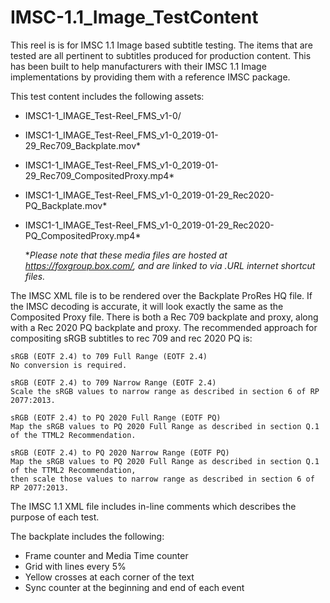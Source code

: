 # IMSC-1.1_Image_TestContent

This reel is is for IMSC 1.1 Image based subtitle testing. The items that are tested are all pertinent to subtitles produced for production content. This has been built to help manufacturers with their IMSC 1.1 Image implementations by providing them with a reference IMSC package.

This test content includes the following assets:
- IMSC1-1_IMAGE_Test-Reel_FMS_v1-0/
- IMSC1-1_IMAGE_Test-Reel_FMS_v1-0_2019-01-29_Rec709_Backplate.mov*
- IMSC1-1_IMAGE_Test-Reel_FMS_v1-0_2019-01-29_Rec709_CompositedProxy.mp4*
- IMSC1-1_IMAGE_Test-Reel_FMS_v1-0_2019-01-29_Rec2020-PQ_Backplate.mov*
- IMSC1-1_IMAGE_Test-Reel_FMS_v1-0_2019-01-29_Rec2020-PQ_CompositedProxy.mp4*

    **Please note that these media files are hosted at https://foxgroup.box.com/, and are linked to via .URL  internet shortcut files.*

The IMSC XML file is to be rendered over the Backplate ProRes HQ file. If the IMSC decoding is accurate, it will look exactly the same as the Composited Proxy file. There is both a Rec 709 backplate and proxy, along with a Rec 2020 PQ backplate and proxy. The recommended approach for compositing sRGB subtitles to rec 709 and rec 2020 PQ is:

    sRGB (EOTF 2.4) to 709 Full Range (EOTF 2.4)
    No conversion is required.

    sRGB (EOTF 2.4) to 709 Narrow Range (EOTF 2.4)
    Scale the sRGB values to narrow range as described in section 6 of RP 2077:2013.

    sRGB (EOTF 2.4) to PQ 2020 Full Range (EOTF PQ)
    Map the sRGB values to PQ 2020 Full Range as described in section Q.1 of the TTML2 Recommendation.

    sRGB (EOTF 2.4) to PQ 2020 Narrow Range (EOTF PQ)
    Map the sRGB values to PQ 2020 Full Range as described in section Q.1 of the TTML2 Recommendation,
    then scale those values to narrow range as described in section 6 of RP 2077:2013.

The IMSC 1.1 XML file includes in-line comments which describes the purpose of each test.

The backplate includes the following:
- Frame counter and Media Time counter
- Grid with lines every 5%
- Yellow crosses at each corner of the text
- Sync counter at the beginning and end of each event
